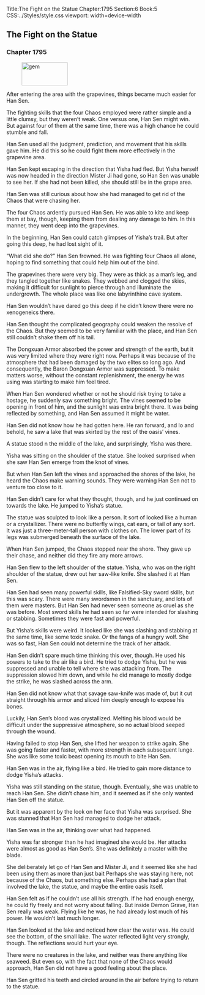 Title:The Fight on the Statue 
Chapter:1795 
Section:6 
Book:5 
CSS:../Styles/style.css 
viewport: width=device-width
  
## The Fight on the Statue
### Chapter 1795
  
<figure>
	<img src="../Images/gem.gif" alt="gem" id="gem" width="120" height="60" />
</figure>
  

  
After entering the area with the grapevines, things became much easier for Han Sen.

The fighting skills that the four Chaos employed were rather simple and a little clumsy, but they weren’t weak. One versus one, Han Sen might win. But against four of them at the same time, there was a high chance he could stumble and fall.

Han Sen used all the judgment, prediction, and movement that his skills gave him. He did this so he could fight them more effectively in the grapevine area.

Han Sen kept escaping in the direction that Yisha had fled. But Yisha herself was now headed in the direction Mister Ji had gone, so Han Sen was unable to see her. If she had not been killed, she should still be in the grape area.

Han Sen was still curious about how she had managed to get rid of the Chaos that were chasing her.

The four Chaos ardently pursued Han Sen. He was able to kite and keep them at bay, though, keeping them from dealing any damage to him. In this manner, they went deep into the grapevines.

In the beginning, Han Sen could catch glimpses of Yisha’s trail. But after going this deep, he had lost sight of it.

“What did she do?” Han Sen frowned. He was fighting four Chaos all alone, hoping to find something that could help him out of the bind.

The grapevines there were very big. They were as thick as a man’s leg, and they tangled together like snakes. They webbed and clogged the skies, making it difficult for sunlight to pierce through and illuminate the undergrowth. The whole place was like one labyrinthine cave system.

Han Sen wouldn’t have dared go this deep if he didn’t know there were no xenogeneics there.

Han Sen thought the complicated geography could weaken the resolve of the Chaos. But they seemed to be very familiar with the place, and Han Sen still couldn’t shake them off his tail.

The Dongxuan Armor absorbed the power and strength of the earth, but it was very limited where they were right now. Perhaps it was because of the atmosphere that had been damaged by the two elites so long ago. And consequently, the Baron Dongxuan Armor was suppressed. To make matters worse, without the constant replenishment, the energy he was using was starting to make him feel tired.

When Han Sen wondered whether or not he should risk trying to take a hostage, he suddenly saw something bright. The vines seemed to be opening in front of him, and the sunlight was extra bright there. It was being reflected by something, and Han Sen assumed it might be water.

Han Sen did not know how he had gotten here. He ran forward, and lo and behold, he saw a lake that was skirted by the rest of the oasis’ vines.

A statue stood n the middle of the lake, and surprisingly, Yisha was there.

Yisha was sitting on the shoulder of the statue. She looked surprised when she saw Han Sen emerge from the knot of vines.

But when Han Sen left the vines and approached the shores of the lake, he heard the Chaos make warning sounds. They were warning Han Sen not to venture too close to it.

Han Sen didn’t care for what they thought, though, and he just continued on towards the lake. He jumped to Yisha’s statue.

The statue was sculpted to look like a person. It sort of looked like a human or a crystallizer. There were no butterfly wings, cat ears, or tail of any sort. It was just a three-meter-tall person with clothes on. The lower part of its legs was submerged beneath the surface of the lake.

When Han Sen jumped, the Chaos stopped near the shore. They gave up their chase, and neither did they fire any more arrows.

Han Sen flew to the left shoulder of the statue. Yisha, who was on the right shoulder of the statue, drew out her saw-like knife. She slashed it at Han Sen.

Han Sen had seen many powerful skills, like Falsified-Sky sword skills, but this was scary. There were many swordsmen in the sanctuary, and lots of them were masters. But Han Sen had never seen someone as cruel as she was before. Most sword skills he had seen so far were intended for slashing or stabbing. Sometimes they were fast and powerful.

But Yisha’s skills were weird. It looked like she was slashing and stabbing at the same time, like some toxic snake. Or the fangs of a hungry wolf. She was so fast, Han Sen could not determine the track of her attack.

Han Sen didn’t spare much time thinking this over, though. He used his powers to take to the air like a bird. He tried to dodge Yisha, but he was suppressed and unable to tell where she was attacking from. The suppression slowed him down, and while he did manage to mostly dodge the strike, he was slashed across the arm.

Han Sen did not know what that savage saw-knife was made of, but it cut straight through his armor and sliced him deeply enough to expose his bones.

Luckily, Han Sen’s blood was crystallized. Melting his blood would be difficult under the suppressive atmosphere, so no actual blood seeped through the wound.

Having failed to stop Han Sen, she lifted her weapon to strike again. She was going faster and faster, with more strength in each subsequent lunge. She was like some toxic beast opening its mouth to bite Han Sen.

Han Sen was in the air, flying like a bird. He tried to gain more distance to dodge Yisha’s attacks.

Yisha was still standing on the statue, though. Eventually, she was unable to reach Han Sen. She didn’t chase him, and it seemed as if she only wanted Han Sen off the statue.

But it was apparent by the look on her face that Yisha was surprised. She was stunned that Han Sen had managed to dodge her attack.

Han Sen was in the air, thinking over what had happened.

Yisha was far stronger than he had imagined she would be. Her attacks were almost as good as Han Sen’s. She was definitely a master with the blade.

She deliberately let go of Han Sen and Mister Ji, and it seemed like she had been using them as more than just bait Perhaps she was staying here, not because of the Chaos, but something else. Perhaps she had a plan that involved the lake, the statue, and maybe the entire oasis itself.

Han Sen felt as if he couldn’t use all his strength. If he had enough energy, he could fly freely and not worry about falling. But inside Demon Grave, Han Sen really was weak. Flying like he was, he had already lost much of his power. He wouldn’t last much longer.

Han Sen looked at the lake and noticed how clear the water was. He could see the bottom, of the small lake. The water reflected light very strongly, though. The reflections would hurt your eye.

There were no creatures in the lake, and neither was there anything like seaweed. But even so, with the fact that none of the Chaos would approach, Han Sen did not have a good feeling about the place.

Han Sen gritted his teeth and circled around in the air before trying to return to the statue.
